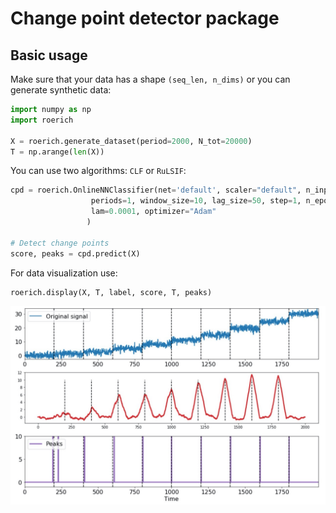 # Change point detector package

## Basic usage 

Make sure that your data has a shape `(seq_len, n_dims)` or you can generate synthetic data:
```python
import numpy as np
import roerich
 
X = roerich.generate_dataset(period=2000, N_tot=20000)
T = np.arange(len(X))
```

You can use two algorithms: `CLF` or `RuLSIF`: 

```python
cpd = roerich.OnlineNNClassifier(net='default', scaler="default", n_inputs=X.shape[1], metric="KL_sym",
                  periods=1, window_size=10, lag_size=50, step=1, n_epochs=100, lr=0.01,
                  lam=0.0001, optimizer="Adam"
                 )

# Detect change points
score, peaks = cpd.predict(X)
```

For data visualization use: 
```python
roerich.display(X, T, label, score, T, peaks)
```
![](images/demo.png)